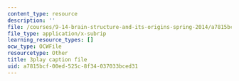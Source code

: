 ```yaml
---
content_type: resource
description: ''
file: /courses/9-14-brain-structure-and-its-origins-spring-2014/a7815bcf00ed525c8f34037033bced31_555115.vtt
file_type: application/x-subrip
learning_resource_types: []
ocw_type: OCWFile
resourcetype: Other
title: 3play caption file
uid: a7815bcf-00ed-525c-8f34-037033bced31
---
```

